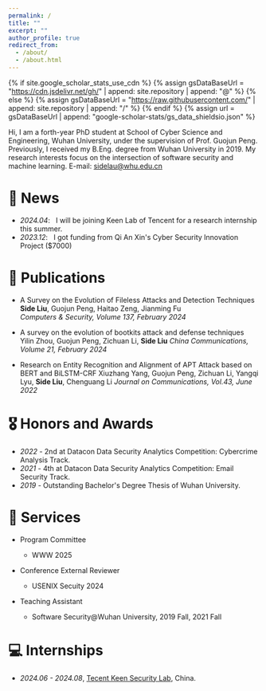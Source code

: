 ```yaml
---
permalink: /
title: ""
excerpt: ""
author_profile: true
redirect_from: 
  - /about/
  - /about.html
---
```


{% if site.google_scholar_stats_use_cdn %}
{% assign gsDataBaseUrl = "https://cdn.jsdelivr.net/gh/" | append: site.repository | append: "@" %}
{% else %}
{% assign gsDataBaseUrl = "https://raw.githubusercontent.com/" | append: site.repository | append: "/" %}
{% endif %}
{% assign url = gsDataBaseUrl | append: "google-scholar-stats/gs_data_shieldsio.json" %}

<span class='anchor' id='about-me'></span>

Hi, I am a forth-year PhD student at School of Cyber Science and Engineering, Wuhan University, under the supervision of Prof. Guojun Peng. Previously, I received my B.Eng. degree from Wuhan University in 2019. My research interests focus on the intersection of software security and machine learning.
E-mail: sidelau@whu.edu.cn



# 📢 News
- *2024.04*: &nbsp; I will be joining Keen Lab of Tencent for a research internship this summer.
- *2023.12*: &nbsp; I got funding from Qi An Xin's Cyber Security Innovation Project ($7000)

# 📝 Publications

- A Survey on the Evolution of Fileless Attacks and Detection Techniques   
  **Side Liu**, Guojun Peng, Haitao Zeng, Jianming Fu   
  *Computers & Security, Volume 137, February 2024*

- A survey on the evolution of bootkits attack and defense techniques
  Yilin Zhou, Guojun Peng, Zichuan Li, **Side Liu**
  *China Communications, Volume 21, February 2024*

- Research on Entity Recognition and Alignment of APT Attack based on BERT and BiLSTM-CRF
  Xiuzhang Yang, Guojun Peng, Zichuan Li, Yangqi Lyu, **Side Liu**, Chenguang Li
  *Journal on Communications, Vol.43, June 2022*



# 🎖 Honors and Awards
- *2022 -*  2nd at Datacon Data Security Analytics Competition: Cybercrime Analysis Track.
- *2021 -*  4th at Datacon Data Security Analytics Competition: Email Security Track.
- *2019 -*  Outstanding Bachelor's Degree Thesis of Wuhan University.



# 🎈 Services
- Program Committee

  - WWW 2025

- Conference External Reviewer

  - USENIX Secuity 2024

- Teaching Assistant

  - Software Security@Wuhan University, 2019 Fall, 2021 Fall

  


# 💻 Internships
- *2024.06 - 2024.08*, [Tecent Keen Security Lab](https://keenlab.tencent.com/), China.